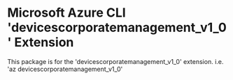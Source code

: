 Microsoft Azure CLI 'devicescorporatemanagement_v1_0' Extension
==========================================

This package is for the 'devicescorporatemanagement_v1_0' extension.
i.e. 'az devicescorporatemanagement_v1_0'
